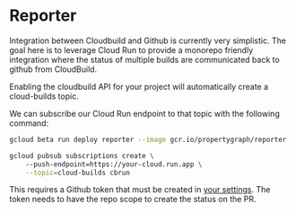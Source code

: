 # Reporter

Integration between Cloudbuild and Github is currently very simplistic. The
goal here is to leverage Cloud Run to provide a monorepo friendly integration
where the status of multiple builds are communicated back to github from
CloudBuild.

Enabling the cloudbuild API for your project will automatically create a
cloud-builds topic.

We can subscribe our Cloud Run endpoint to that topic with the following command:

```sh
gcloud beta run deploy reporter --image gcr.io/propertygraph/reporter

gcloud pubsub subscriptions create \	
	--push-endpoint=https://your-cloud.run.app \
	--topic=cloud-builds cbrun
```

This requires a Github token that must be created in [your
settings](https://github.com/settings/tokens).  The token needs to have the
repo scope to create the status on the PR.


